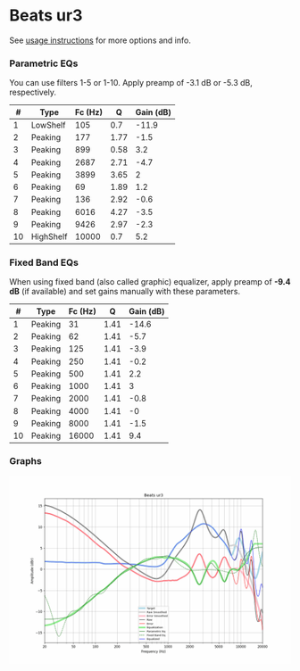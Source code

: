 # Beats ur3
See [usage instructions](https://github.com/jaakkopasanen/AutoEq#usage) for more options and info.

### Parametric EQs
You can use filters 1-5 or 1-10. Apply preamp of -3.1 dB or -5.3 dB, respectively.

|   # | Type      |   Fc (Hz) |    Q |   Gain (dB) |
|-----|-----------|-----------|------|-------------|
|   1 | LowShelf  |       105 | 0.7  |       -11.9 |
|   2 | Peaking   |       177 | 1.77 |        -1.5 |
|   3 | Peaking   |       899 | 0.58 |         3.2 |
|   4 | Peaking   |      2687 | 2.71 |        -4.7 |
|   5 | Peaking   |      3899 | 3.65 |         2   |
|   6 | Peaking   |        69 | 1.89 |         1.2 |
|   7 | Peaking   |       136 | 2.92 |        -0.6 |
|   8 | Peaking   |      6016 | 4.27 |        -3.5 |
|   9 | Peaking   |      9426 | 2.97 |        -2.3 |
|  10 | HighShelf |     10000 | 0.7  |         5.2 |

### Fixed Band EQs
When using fixed band (also called graphic) equalizer, apply preamp of **-9.4 dB** (if available) and set gains manually with these parameters.

|   # | Type    |   Fc (Hz) |    Q |   Gain (dB) |
|-----|---------|-----------|------|-------------|
|   1 | Peaking |        31 | 1.41 |       -14.6 |
|   2 | Peaking |        62 | 1.41 |        -5.7 |
|   3 | Peaking |       125 | 1.41 |        -3.9 |
|   4 | Peaking |       250 | 1.41 |        -0.2 |
|   5 | Peaking |       500 | 1.41 |         2.2 |
|   6 | Peaking |      1000 | 1.41 |         3   |
|   7 | Peaking |      2000 | 1.41 |        -0.8 |
|   8 | Peaking |      4000 | 1.41 |        -0   |
|   9 | Peaking |      8000 | 1.41 |        -1.5 |
|  10 | Peaking |     16000 | 1.41 |         9.4 |

### Graphs
![](./Beats%20ur3.png)
